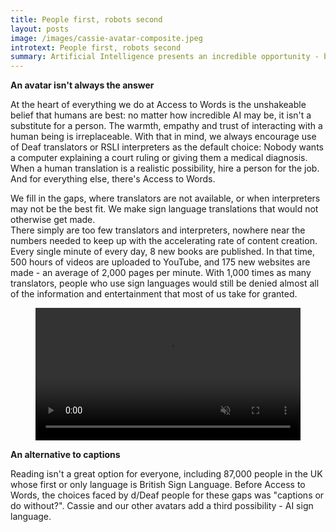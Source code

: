 ```yaml
---
title: People first, robots second
layout: posts
image: /images/cassie-avatar-composite.jpeg
introtext: People first, robots second
summary: Artificial Intelligence presents an incredible opportunity - but humans rule.  There's a time and a place for avatar sign language, and it's not to replace interpreters and translators.
---
```


**An avatar isn't always the answer**

At the heart of everything we do at Access to Words is the unshakeable belief that humans are best: no matter how incredible AI may be, it isn't a substitute for a person.  The warmth, empathy and trust of interacting with a human being is irreplaceable.  With that in mind, we always encourage use of Deaf translators or RSLI interpreters as the default choice:  Nobody wants a computer explaining a court ruling or giving them a medical diagnosis.  When a human translation is a realistic possibility, hire a person for the job.  And for everything else, there's Access to Words.  

We fill in the gaps, where translators are not available, or when interpreters may not be the best fit.  We make sign language translations that would not otherwise get made.  
There simply are too few translators and interpreters, nowhere near the numbers needed to keep up with the accelerating rate of content creation.  Every single minute of every day, 8 new books are published.  In that time, 500 hours of videos are uploaded to YouTube, and 175 new websites are made - an average of 2,000 pages per minute.  With 1,000 times as many translators, people who use sign languages would still be denied almost all of the information and entertainment that most of us take for granted.

<div class="container">
  <figure id="videoContainer" data-fullscreen="false">
    <video
      volume="0.0"
      width="100%"
      id="video"
      preload="auto"
      disablePictureInPicture
      controlslist="nodownload"
      autoplay
      muted
      loop
    >
      <source
        src="https://cdn.api.video/vod/vi4DWPQppZSA6kNRsRrttMLW/mp4/1080/source.mp4"
        type="video/mp4"
        aria-labelledby="title"
        aria-describedby="transcript"
      >
      <iframe src="https://embed.api.video/vod/vi4DWPQppZSA6kNRsRrttMLW" width="100%" frameborder="0" scrolling="no" allowfullscreen="true">
      </iframe>
    </video>
  </figure>
</div>

**An alternative to captions**

Reading isn't a great option for everyone, including 87,000 people in the UK whose first or only language is British Sign Language.  Before Access to Words, the choices faced by d/Deaf people for these gaps was "captions or do without?".  Cassie and our other avatars add a third possibility - AI sign language.
